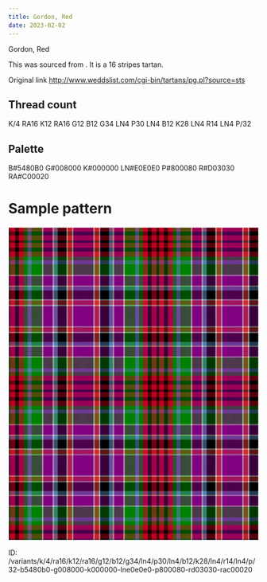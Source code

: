 ```yaml
---
title: Gordon, Red
date: 2023-02-02
---
```

Gordon, Red

This was sourced from <no value>.  It is a 16 stripes tartan.

Original link http://www.weddslist.com/cgi-bin/tartans/pg.pl?source=sts

## Thread count
K/4 RA16 K12 RA16 G12 B12 G34 LN4 P30 LN4 B12 K28 LN4 R14 LN4 P/32

## Palette
B#5480B0 G#008000 K#000000 LN#E0E0E0 P#800080 R#D03030 RA#C00020

# Sample pattern

![Tartan detail](tartan.png "K/4 RA16 K12 RA16 G12 B12 G34 LN4 P30 LN4 B12 K28 LN4 R14 LN4 P/32 tartan")

ID: /variants/k/4/ra16/k12/ra16/g12/b12/g34/ln4/p30/ln4/b12/k28/ln4/r14/ln4/p/32-b5480b0-g008000-k000000-lne0e0e0-p800080-rd03030-rac00020